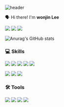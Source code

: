 
![header](https://capsule-render.vercel.app/api?type=waving&color=timeGradient&height=200&section=header&text=WON%20JIN%20LEE&fontSize=75&animation=fadeIn&fontAlignY=28&desc=Thank%20you%20for%20coming%20to%20my%20github✨&descAlignY=51&descAlign=60)
<div align="">
  <p>
  🗣 Hi there! I'm <b>wonjin Lee</b><br/>
</p>
<p>
  <a href="mailto:vopgh0409@gmail.com" target="_blank"><img src="https://img.shields.io/badge/Gmail-EA4335?style=flat-square&logo=Gmail&logoColor=white"/></a>  
  <a href="https://jinblog123.tistory.com/" target="_blank"><img src="https://img.shields.io/badge/Tistory-84a8ad?style=flat-square"/></a>
<a href="https://hits.seeyoufarm.com"><img src="https://hits.seeyoufarm.com/api/count/incr/badge.svg?url=https%3A%2F%2Fgithub.com%2FWON-JIN-LEE%2Fhit-counter&count_bg=%2300A647&title_bg=%231A1A1A&icon=&icon_color=%23E7E7E7&title=Today&edge_flat=false"/></a>

![Anurag's GitHub stats](https://github-readme-stats.vercel.app/api?username=WON-JIN-LEE&show_icons=true&theme=tokyonight)

### 💻 Skills 
<p>
<img src="https://img.shields.io/badge/javascript-F7DF1E?style=flat-square&logo=javascript&logoColor=black"> 
  <img src="https://img.shields.io/badge/node.js-339933?style=flat-square&logo=Node.js&logoColor=white">
    <img src="https://img.shields.io/badge/NestJS-E0234E?style=flat-square&logo=NestJS&logoColor=white">
    <img src="https://img.shields.io/badge/express-000000?style=flat-square&logo=express&logoColor=white">
    <img src="https://img.shields.io/badge/socket.io-ffffff?style=flat-square&logo=socket.io&logoColor=black">
  </p>
<p>
    <img src="https://img.shields.io/badge/mysql-4479A1?style=flat-square&logo=mysql&logoColor=white"> 
  <img src="https://img.shields.io/badge/mongoDB-47A248?style=flat-square&logo=MongoDB&logoColor=white">  
<img src="https://img.shields.io/badge/AWS Ec2-232F3E?style=flat-square&logo=amazonaws&logoColor=white"> 
  </p>

### 🛠 Tools
<p>
  <img src="https://img.shields.io/badge/VSCode-007ACC?style=flat-square&logo=Visual Studio Code&logoColor=white"/>
  <img src="https://img.shields.io/badge/Git-F05032?style=flat-square&logo=Git&logoColor=white"/>
<img src="https://img.shields.io/badge/Github-181717?style=flat-square&logo=github&logoColor=white">
  <img src="https://img.shields.io/badge/Slack-4A154B?style=flat-square&logo=Slack&logoColor=white"/>
</p>


